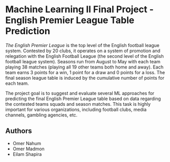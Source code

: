 # Machine Learning II Final Project - English Premier League Table Prediction

*The English Premier League* is the top level of the English football league system. 
Contested by 20 clubs, it operates on a system of promotion and relegation with the English Football League (the second level of the English football league system). 
Seasons run from August to May with each team playing 38 matches (playing all 19 other teams both home and away). 
Each team earns 3 points for a win, 1 point for a draw and 0 points for a loss. 
The final season league table is induced by the cumulative number of points for each team.

The project goal is to suggest and evaluate several ML approaches for predicting the final English Premier League table based on data regarding the contested teams squads and season matches. 
This task is highly important for various organizations, including football clubs, media channels, gambling agencies, etc.

## Authors
* Omer Nahum
* Omer Madmon
* Eilam Shapira
